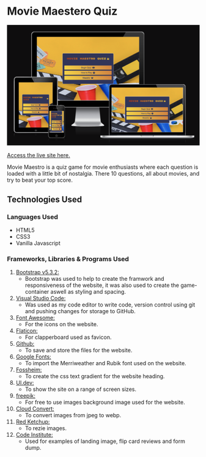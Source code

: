 # Movie Maestero Quiz

![Website view on various screen sizes](https://github.com/donovanainsley/movie-maestro/blob/main/assets/testing/am-i-responsive.png)

[Access the live site here.](https://donovanainsley.github.io/movie-maestro/)

Movie Maestro is a quiz game for movie enthusiasts where each question is loaded with a little bit of nostalgia. There 10 questions, all about movies, and try to beat your top score.

## Technologies Used

### Languages Used

- HTML5
- CSS3
- Vanilla Javascript

### Frameworks, Libraries & Programs Used

1. [Bootstrap v5.3.2:](https://getbootstrap.com/docs/5.3/getting-started/introduction/)
   - Bootstrap was used to help to create the framwork and responsiveness of the website, it was also used to create the game-container aswell as styling and spacing.
1. [Visual Studio Code:](https://code.visualstudio.com/)
   - Was used as my code editor to write code, version control using git and pushing changes for storage to GitHub.
1. [Font Awesome:](https://fontawesome.com/)
   - For the icons on the website.
1. [Flaticon:](https://www.flaticon.com/free-icon/clapperboard_371869?term=film+clapper&page=1&position=34&origin=tag&related_id=371869)
   - For clapperboard used as favicon.
1. [Github:](https://github.com/)
   - To save and store the files for the website.
1. [Google Fonts:](https://fonts.google.com/)
   - To import the Merriweather and Rubik font used on the website.
1. [Fossheim:](https://fossheim.io/writing/posts/css-text-gradient/)
   - To create the css text gradient for the website heading.
1. [UI.dev:](https://ui.dev/amiresponsive)
   - To show the site on a range of screen sizes.
1. [freepik:](https://www.freepik.com/)
   - For free to use images background image used for the website.
1. [Cloud Convert:](https://cloudconvert.com/jpeg-to-webp)
   - To convert images from jpeg to webp.
1. [Red Ketchup:](https://redketchup.io/image-resizer)
   - To rezie images.
1. [Code Institute:](https://codeinstitute.net/global/)
   - Used for examples of landing image, flip card reviews and form dump.
